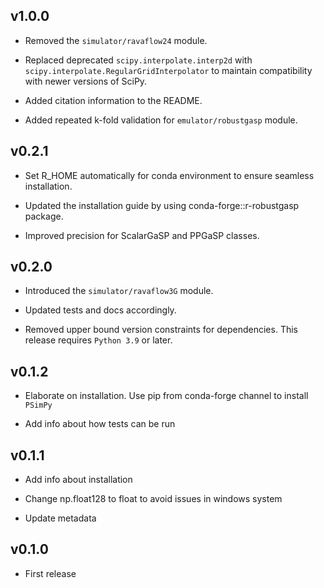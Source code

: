 v1.0.0
------
* Removed the `simulator/ravaflow24` module.

* Replaced deprecated `scipy.interpolate.interp2d` with `scipy.interpolate.RegularGridInterpolator` to maintain compatibility with newer versions of SciPy.
  
* Added citation information to the README.

* Added repeated k-fold validation for `emulator/robustgasp` module.

v0.2.1
------
* Set R_HOME automatically for conda environment to ensure seamless installation.

* Updated the installation guide by using conda-forge::r-robustgasp package.

* Improved precision for ScalarGaSP and PPGaSP classes.

v0.2.0
------
* Introduced the `simulator/ravaflow3G` module.

* Updated tests and docs accordingly.

* Removed upper bound version constraints for dependencies. This release requires `Python 3.9` or later.


v0.1.2
------

* Elaborate on installation. Use pip from conda-forge channel to install `PSimPy`

* Add info about how tests can be run

v0.1.1
------

* Add info about installation

* Change np.float128 to float to avoid issues in windows system

* Update metadata

v0.1.0
------

* First release
